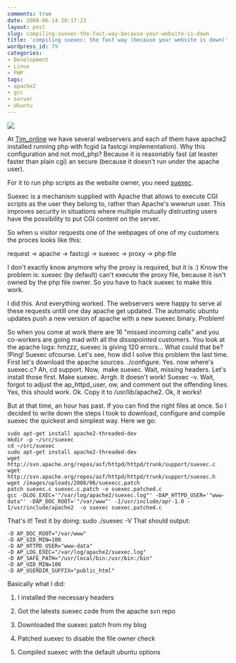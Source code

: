 ```yaml
---
comments: true
date: 2008-06-14 20:17:23
layout: post
slug: compiling-suexec-the-fast-way-because-your-website-is-down
title: 'compiling suexec: the fast way (because your website is down)'
wordpress_id: 79
categories:
- Development
- Linux
- PHP
tags:
- apache2
- gcc
- server
- Ubuntu
---
```


[![](/images/uploads/2008/06/time_equals_money-300x151.gif)](/images/uploads/2008/06/time_equals_money.gif)

At [Tim_online](http://www.tim-online.nl) we have several webservers and each of them have apache2 installed running php with fcgid (a fastcgi implementation). Why this configuration and not mod_php? Because it is reasonably fast (at leaster faster than plain cgi) an secure (because it doesn't run under the apache user).

For it to run php scripts as the website owner, you need [suexec](http://www.unix.com.ua/orelly/linux/apache/ch04_07.htm).


Suexec is a mechanism supplied with Apache that allows to execute CGI scripts as the user they belong to, rather than Apache's wwwrun user. This improves security in situations where multiple mutually distrusting users have the possibility to put CGI content on the server.


So when u visitor requests one of the webpages of one of my customers the proces looks like this:


request -> apache -> fastcgi -> suexec -> proxy -> php file


I don't exactly know anymore why the proxy is required, but it is :)
Know the problem is: suexec (by default) can't execute the proxy file, because it isn't owned by the php file owner. So you have to hack suexec to make this work.

I did this. And everything worked. The webservers were happy to serve al these requests untill one day apache get updated. The automatic ubuntu updates push a new version of apache with a new suexec binary. Problem!

So when you come at work there are 16 "missed incoming calls" and you co-workers are going mad with all the _dissapointed_ customers. You look at the apache logs: hmzzz, suexec is giving 120 errors... What could that be? !Ping! Suexec ofcourse. Let's see, how did I solve this problem the last time. First let's download the apache sources. ./configure. Yes. now where's suexec.c? Ah, cd support. Now,  make suexec. Wait, missing headers. Let's install those first. Make suexec. Arrgh. It doesn't work! Suexec -v. Wait, forgot to adjust the ap_httpd_user, ow, and comment out the offending lines. Yes, this should work. Ok. Copy it to /usr/lib/apache2. Ok, it works!

But at that time, an hour has past. If you can find the right files at once. So I decided to write down the steps I took to download, configure and compile suexec the quickest and simplest way. Here we go:

```
sudo apt-get install apache2-threaded-dev
mkdir -p ~/src/suexec
cd ~/src/suexec
sudo apt-get install apache2-threaded-dev
wget http://svn.apache.org/repos/asf/httpd/httpd/trunk/support/suexec.c
wget http://svn.apache.org/repos/asf/httpd/httpd/trunk/support/suexec.h
wget /images/uploads/2008/06/suexecc.patch
patch suexec.c suexec.c.patch -o suexec.patched.c
gcc -DLOG_EXEC='"/var/log/apache2/suexec.log"' -DAP_HTTPD_USER='"www-data"' -DAP_DOC_ROOT='"/var/www"' -I/usr/include/apr-1.0 -I/usr/include/apache2  -o suexec suexec.patched.c
```

That's it! Test it by doing: sudo ./suexec -V
That should output:

```
-D AP_DOC_ROOT="/var/www"
-D AP_GID_MIN=100
-D AP_HTTPD_USER="www-data"
-D AP_LOG_EXEC="/var/log/apache2/suexec.log"
-D AP_SAFE_PATH="/usr/local/bin:/usr/bin:/bin"
-D AP_UID_MIN=100
-D AP_USERDIR_SUFFIX="public_html"
```

Basically what I did:



	
  1. I installed the necessary headers

	
  2. Got the latests suexec code from the apache svn repo

	
  3. Downloaded the suexec patch from my blog

	
  4. Patched suexec to disable the file owner check

	
  5. Compiled suexec with the default ubuntu options


